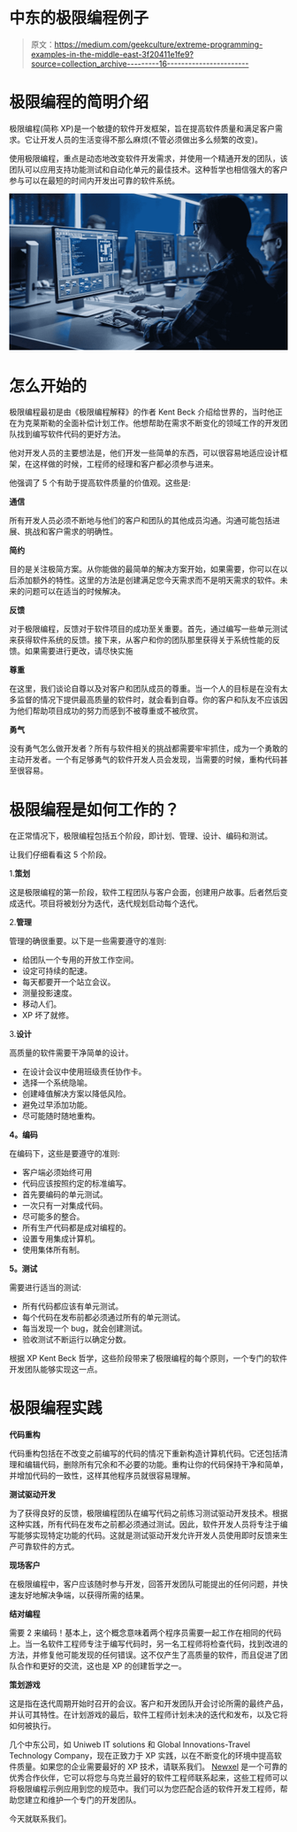 # 中东的极限编程例子

> 原文：<https://medium.com/geekculture/extreme-programming-examples-in-the-middle-east-3f20411e1fe9?source=collection_archive---------16----------------------->

# 极限编程的简明介绍

极限编程(简称 XP)是一个敏捷的软件开发框架，旨在提高软件质量和满足客户需求。它让开发人员的生活变得不那么麻烦(不管必须做出多么频繁的改变)。

使用极限编程，重点是动态地改变软件开发需求，并使用一个精通开发的团队，该团队可以应用支持功能测试和自动化单元的最佳技术。这种哲学也相信强大的客户参与可以在最短的时间内开发出可靠的软件系统。

![](img/2089b85207741533deda604014ee7eff.png)

# 怎么开始的

极限编程最初是由《极限编程解释》的作者 Kent Beck 介绍给世界的，当时他正在为克莱斯勒的全面补偿计划工作。他想帮助在需求不断变化的领域工作的开发团队找到编写软件代码的更好方法。

他对开发人员的主要想法是，他们开发一些简单的东西，可以很容易地适应设计框架，在这样做的时候，工程师的经理和客户都必须参与进来。

他强调了 5 个有助于提高软件质量的价值观。这些是:

**通信**

所有开发人员必须不断地与他们的客户和团队的其他成员沟通。沟通可能包括进展、挑战和客户需求的明确性。

**简约**

目的是关注极简方案。从你能做的最简单的解决方案开始，如果需要，你可以在以后添加额外的特性。这里的方法是创建满足您今天需求而不是明天需求的软件。未来的问题可以在适当的时候解决。

**反馈**

对于极限编程，反馈对于软件项目的成功至关重要。首先，通过编写一些单元测试来获得软件系统的反馈。接下来，从客户和你的团队那里获得关于系统性能的反馈。如果需要进行更改，请尽快实施

**尊重**

在这里，我们谈论自尊以及对客户和团队成员的尊重。当一个人的目标是在没有太多监督的情况下提供最高质量的软件时，就会看到自尊。你的客户和队友不应该因为他们帮助项目成功的努力而感到不被尊重或不被欣赏。

**勇气**

没有勇气怎么做开发者？所有与软件相关的挑战都需要牢牢抓住，成为一个勇敢的主动开发者。一个有足够勇气的软件开发人员会发现，当需要的时候，重构代码甚至很容易。

# 极限编程是如何工作的？

在正常情况下，极限编程包括五个阶段，即计划、管理、设计、编码和测试。

让我们仔细看看这 5 个阶段。

1.**策划**

这是极限编程的第一阶段，软件工程团队与客户会面，创建用户故事。后者然后变成迭代。项目将被划分为迭代，迭代规划启动每个迭代。

2.**管理**

管理的确很重要。以下是一些需要遵守的准则:

*   给团队一个专用的开放工作空间。
*   设定可持续的配速。
*   每天都要开一个站立会议。
*   测量投影速度。
*   移动人们。
*   XP 坏了就修。

3.**设计**

高质量的软件需要干净简单的设计。

*   在设计会议中使用班级责任协作卡。
*   选择一个系统隐喻。
*   创建峰值解决方案以降低风险。
*   避免过早添加功能。
*   尽可能随时随地重构。

**4。编码**

在编码下，这些是要遵守的准则:

*   客户端必须始终可用
*   代码应该按照约定的标准编写。
*   首先要编码的单元测试。
*   一次只有一对集成代码。
*   尽可能多的整合。
*   所有生产代码都是成对编程的。
*   设置专用集成计算机。
*   使用集体所有制。

**5。测试**

需要进行适当的测试:

*   所有代码都应该有单元测试。
*   每个代码在发布前都必须通过所有的单元测试。
*   每当发现一个 bug，就会创建测试。
*   验收测试不断运行以确定分数。

根据 XP Kent Beck 哲学，这些阶段带来了极限编程的每个原则，一个专门的软件开发团队能够实现这一点。

# 极限编程实践

**代码重构**

代码重构包括在不改变之前编写的代码的情况下重新构造计算机代码。它还包括清理和编辑代码，删除所有冗余和不必要的功能。重构让你的代码保持干净和简单，并增加代码的一致性，这样其他程序员就很容易理解。

**测试驱动开发**

为了获得良好的反馈，极限编程团队在编写代码之前练习测试驱动开发技术。根据这种实践，所有代码在发布之前都必须通过测试。因此，软件开发人员将专注于编写能够实现特定功能的代码。这就是测试驱动开发允许开发人员使用即时反馈来生产可靠软件的方式。

**现场客户**

在极限编程中，客户应该随时参与开发，回答开发团队可能提出的任何问题，并快速友好地解决争端，以获得所需的结果。

**结对编程**

需要 2 来编码！基本上，这个概念意味着两个程序员需要一起工作在相同的代码上。当一名软件工程师专注于编写代码时，另一名工程师将检查代码，找到改进的方法，并修复他可能发现的任何错误。这不仅产生了高质量的软件，而且促进了团队合作和更好的交流，这也是 XP 的创建哲学之一。

**策划游戏**

这是指在迭代周期开始时召开的会议。客户和开发团队开会讨论所需的最终产品，并认可其特性。在计划游戏的最后，软件工程师计划未决的迭代和发布，以及它将如何被执行。

几个中东公司，如 Uniweb IT solutions 和 Global Innovations-Travel Technology Company，现在正致力于 XP 实践，以在不断变化的环境中提高软件质量。如果您的企业需要最好的 XP 技术，请联系我们。 [Newxel](https://newxel.com/blog/lean-software-development-methodology/) 是一个可靠的优秀合作伙伴，它可以将您与乌克兰最好的软件工程师联系起来，这些工程师可以将极限编程示例应用到您的规范中。我们可以为您匹配合适的软件开发工程师，帮助您建立和维护一个专门的开发团队。

今天就联系我们。